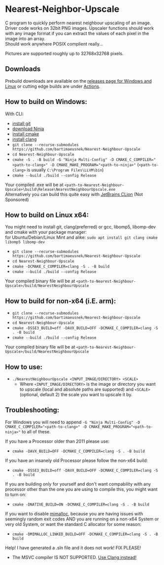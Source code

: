 # Nearest-Neighbor-Upscale
C program to quickly perform nearest neighbour upscaling of an image.  
Driver code works on 32bit PNG images. Upscaler functions should work with any image format if you can extract the values of each pixel in the image into an array.  
Should work anywhere POSIX complient really...  

Pictures are supported roughly up to 32768x32768 pixels.  

## Downloads

Prebuild downloads are available on the [releases page for Windows and Linux](https://github.com/bartimaeusnek/Nearest-Neighbour-Upscale/releases) or cutting edge builds are under [Actions](https://github.com/bartimaeusnek/Nearest-Neighbour-Upscale/actions). 

## How to build on Windows:  

With CLI:  
- [install git](https://www.git-scm.com/download/win)  
- [download Ninja](https://github.com/ninja-build/ninja/releases)  
- [install cmake](https://cmake.org/download/)  
- [install clang](https://releases.llvm.org/)
- `git clone --recurse-submodules https://github.com/bartimaeusnek/Nearest-Neighbour-Upscale`
- `cd Nearest-Neighbour-Upscale`
- `cmake -S . -B build -G "Ninja Multi-Config" -D CMAKE_C_COMPILER="<path-to-clang>" -D CMAKE_MAKE_PROGRAM="<path-to-ninja>"` (`<path-to-clang>` is usually `C:\Program Files\LLVM\bin`)
- `cmake --build ./build --config Release`

Your compiled .exe will be at `<path-to-Nearest-Neighbour-Upscale>\build\Release\NearestNeighbourUpscale.exe`  
Alternatively you can build this quite easy with [JetBrains CLion](https://www.jetbrains.com/clion/) (Not Sponsored)
  
## How to build on Linux x64:  
You might need to install git, clang(preferred) or gcc, libomp5, libomp-dev and cmake with your package manager:  
for Ubuntu/Debian/Linux Mint and alike: `sudo apt install git clang cmake libomp5 libomp-dev`

- `git clone --recurse-submodules https://github.com/bartimaeusnek/Nearest-Neighbour-Upscale`
- `cd Nearest-Neighbour-Upscale`
- `cmake -DCMAKE_C_COMPILER=clang -S . -B build`
- `cmake --build ./build --config Release`

Your compiled binary file will be at `<path-to-Nearest-Neighbour-Upscale>/build/NearestNeighbourUpscale`

## How to build for non-x64 (i.E. arm):
- `git clone --recurse-submodules https://github.com/bartimaeusnek/Nearest-Neighbour-Upscale`
- `cd Nearest-Neighbour-Upscale`
- `cmake -DSSE3_BUILD=off -DAVX_BUILD=OFF -DCMAKE_C_COMPILER=clang -S . -B build`
- `cmake --build ./build --config Release`

Your compiled binary file will be at `<path-to-Nearest-Neighbour-Upscale>/build/NearestNeighbourUpscale`

## How to use:
- `./NearestNeighbourUpscale <INPUT_IMAGE/DIRECTORY> <SCALE>`
  - Where `<INPUT_IMAGE/DIRECTORY>` is the image or directory you want to upscale (local and absolute paths are supported) and `<SCALE>` (optional, default 2) the scale you want to upscale it by.

## Troubleshooting:

For Windows you will need to append `-G "Ninja Multi-Config" -D CMAKE_C_COMPILER="<path-to-clang>" -D CMAKE_MAKE_PROGRAM="<path-to-ninja>"` to all of these.

If you have a Processor older than 2011 please use:
- `cmake -DAVX_BUILD=OFF -DCMAKE_C_COMPILER=clang -S . -B build`

If you have an insanely old Processor please follow the non-x64 build:
- `cmake -DSSE3_BUILD=off -DAVX_BUILD=OFF -DCMAKE_C_COMPILER=clang -S . -B build`

If you are building only for yourself and don't want compability with any processor other than the one you are using to compile this, you might want to turn on:
- `cmake -DNATIVE_BUILD=ON -DCMAKE_C_COMPILER=clang -S . -B build`

If you want to disable [mimalloc](https://github.com/microsoft/mimalloc), because you are having issues with seemingly random exit codes AND you are running on a non-x64 System or very old System, or want the standard C allocator for some reason:
- `cmake -DMIMALLOC_LINKED_BUILD=OFF -DCMAKE_C_COMPILER=clang -S . -B build`

Help! I have generated a .sln file and it does not work! FIX PLEASE!

- The MSVC compiler IS NOT SUPPORTED. [Use Clang instead!](https://learn.microsoft.com/en-us/cpp/build/clang-support-msbuild?view=msvc-170)
